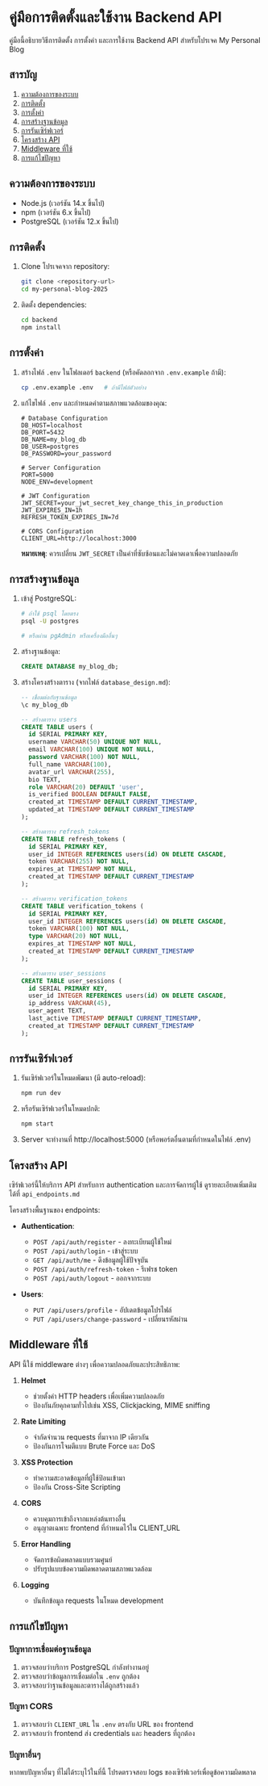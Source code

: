 # คู่มือการติดตั้งและใช้งาน Backend API

คู่มือนี้อธิบายวิธีการติดตั้ง การตั้งค่า และการใช้งาน Backend API สำหรับโปรเจค My Personal Blog

## สารบัญ

1. [ความต้องการของระบบ](#ความต้องการของระบบ)
2. [การติดตั้ง](#การติดตั้ง)
3. [การตั้งค่า](#การตั้งค่า)
4. [การสร้างฐานข้อมูล](#การสร้างฐานข้อมูล)
5. [การรันเซิร์ฟเวอร์](#การรันเซิร์ฟเวอร์)
6. [โครงสร้าง API](#โครงสร้าง-api)
7. [Middleware ที่ใช้](#middleware-ที่ใช้)
8. [การแก้ไขปัญหา](#การแก้ไขปัญหา)

## ความต้องการของระบบ

- Node.js (เวอร์ชัน 14.x ขึ้นไป)
- npm (เวอร์ชัน 6.x ขึ้นไป)
- PostgreSQL (เวอร์ชัน 12.x ขึ้นไป)

## การติดตั้ง

1. Clone โปรเจคจาก repository:
   ```bash
   git clone <repository-url>
   cd my-personal-blog-2025
   ```

2. ติดตั้ง dependencies:
   ```bash
   cd backend
   npm install
   ```

## การตั้งค่า

1. สร้างไฟล์ `.env` ในโฟลเดอร์ `backend` (หรือคัดลอกจาก `.env.example` ถ้ามี):
   ```bash
   cp .env.example .env   # ถ้ามีไฟล์ตัวอย่าง
   ```

2. แก้ไขไฟล์ `.env` และกำหนดค่าตามสภาพแวดล้อมของคุณ:
   ```
   # Database Configuration
   DB_HOST=localhost
   DB_PORT=5432
   DB_NAME=my_blog_db
   DB_USER=postgres
   DB_PASSWORD=your_password
   
   # Server Configuration
   PORT=5000
   NODE_ENV=development
   
   # JWT Configuration
   JWT_SECRET=your_jwt_secret_key_change_this_in_production
   JWT_EXPIRES_IN=1h
   REFRESH_TOKEN_EXPIRES_IN=7d
   
   # CORS Configuration
   CLIENT_URL=http://localhost:3000
   ```

   **หมายเหตุ**: ควรเปลี่ยน `JWT_SECRET` เป็นค่าที่ซับซ้อนและไม่คาดเดาเพื่อความปลอดภัย

## การสร้างฐานข้อมูล

1. เข้าสู่ PostgreSQL:
   ```bash
   # ถ้าใช้ psql โดยตรง
   psql -U postgres
   
   # หรือผ่าน pgAdmin หรือเครื่องมืออื่นๆ
   ```

2. สร้างฐานข้อมูล:
   ```sql
   CREATE DATABASE my_blog_db;
   ```

3. สร้างโครงสร้างตาราง (จากไฟล์ `database_design.md`):

   ```sql
   -- เชื่อมต่อกับฐานข้อมูล
   \c my_blog_db
   
   -- สร้างตาราง users
   CREATE TABLE users (
     id SERIAL PRIMARY KEY,
     username VARCHAR(50) UNIQUE NOT NULL,
     email VARCHAR(100) UNIQUE NOT NULL,
     password VARCHAR(100) NOT NULL,
     full_name VARCHAR(100),
     avatar_url VARCHAR(255),
     bio TEXT,
     role VARCHAR(20) DEFAULT 'user',
     is_verified BOOLEAN DEFAULT FALSE,
     created_at TIMESTAMP DEFAULT CURRENT_TIMESTAMP,
     updated_at TIMESTAMP DEFAULT CURRENT_TIMESTAMP
   );

   -- สร้างตาราง refresh_tokens
   CREATE TABLE refresh_tokens (
     id SERIAL PRIMARY KEY,
     user_id INTEGER REFERENCES users(id) ON DELETE CASCADE,
     token VARCHAR(255) NOT NULL,
     expires_at TIMESTAMP NOT NULL,
     created_at TIMESTAMP DEFAULT CURRENT_TIMESTAMP
   );

   -- สร้างตาราง verification_tokens
   CREATE TABLE verification_tokens (
     id SERIAL PRIMARY KEY,
     user_id INTEGER REFERENCES users(id) ON DELETE CASCADE,
     token VARCHAR(100) NOT NULL,
     type VARCHAR(20) NOT NULL,
     expires_at TIMESTAMP NOT NULL,
     created_at TIMESTAMP DEFAULT CURRENT_TIMESTAMP
   );

   -- สร้างตาราง user_sessions
   CREATE TABLE user_sessions (
     id SERIAL PRIMARY KEY,
     user_id INTEGER REFERENCES users(id) ON DELETE CASCADE,
     ip_address VARCHAR(45),
     user_agent TEXT,
     last_active TIMESTAMP DEFAULT CURRENT_TIMESTAMP,
     created_at TIMESTAMP DEFAULT CURRENT_TIMESTAMP
   );
   ```

## การรันเซิร์ฟเวอร์

1. รันเซิร์ฟเวอร์ในโหมดพัฒนา (มี auto-reload):
   ```bash
   npm run dev
   ```

2. หรือรันเซิร์ฟเวอร์ในโหมดปกติ:
   ```bash
   npm start
   ```

3. Server จะทำงานที่ http://localhost:5000 (หรือพอร์ตอื่นตามที่กำหนดในไฟล์ .env)

## โครงสร้าง API

เซิร์ฟเวอร์นี้ให้บริการ API สำหรับการ authentication และการจัดการผู้ใช้ ดูรายละเอียดเพิ่มเติมได้ที่ `api_endpoints.md`

โครงสร้างพื้นฐานของ endpoints:

- **Authentication**:
  - `POST /api/auth/register` - ลงทะเบียนผู้ใช้ใหม่
  - `POST /api/auth/login` - เข้าสู่ระบบ
  - `GET /api/auth/me` - ดึงข้อมูลผู้ใช้ปัจจุบัน
  - `POST /api/auth/refresh-token` - รีเฟรช token
  - `POST /api/auth/logout` - ออกจากระบบ

- **Users**:
  - `PUT /api/users/profile` - อัปเดตข้อมูลโปรไฟล์
  - `PUT /api/users/change-password` - เปลี่ยนรหัสผ่าน

## Middleware ที่ใช้

API นี้ใช้ middleware ต่างๆ เพื่อความปลอดภัยและประสิทธิภาพ:

1. **Helmet**
   - ช่วยตั้งค่า HTTP headers เพื่อเพิ่มความปลอดภัย
   - ป้องกันภัยคุกคามทั่วไปเช่น XSS, Clickjacking, MIME sniffing

2. **Rate Limiting**
   - จำกัดจำนวน requests ที่มาจาก IP เดียวกัน
   - ป้องกันการโจมตีแบบ Brute Force และ DoS

3. **XSS Protection**
   - ทำความสะอาดข้อมูลที่ผู้ใช้ป้อนเข้ามา
   - ป้องกัน Cross-Site Scripting

4. **CORS**
   - ควบคุมการเข้าถึงจากแหล่งต้นทางอื่น
   - อนุญาตเฉพาะ frontend ที่กำหนดไว้ใน CLIENT_URL

5. **Error Handling**
   - จัดการข้อผิดพลาดแบบรวมศูนย์
   - ปรับรูปแบบข้อความผิดพลาดตามสภาพแวดล้อม

6. **Logging**
   - บันทึกข้อมูล requests ในโหมด development

## การแก้ไขปัญหา

### ปัญหาการเชื่อมต่อฐานข้อมูล

1. ตรวจสอบว่าบริการ PostgreSQL กำลังทำงานอยู่
2. ตรวจสอบว่าข้อมูลการเชื่อมต่อใน `.env` ถูกต้อง
3. ตรวจสอบว่าฐานข้อมูลและตารางได้ถูกสร้างแล้ว

### ปัญหา CORS

1. ตรวจสอบว่า `CLIENT_URL` ใน `.env` ตรงกับ URL ของ frontend
2. ตรวจสอบว่า frontend ส่ง credentials และ headers ที่ถูกต้อง

### ปัญหาอื่นๆ

หากพบปัญหาอื่นๆ ที่ไม่ได้ระบุไว้ในที่นี้ โปรดตรวจสอบ logs ของเซิร์ฟเวอร์เพื่อดูข้อความผิดพลาด 